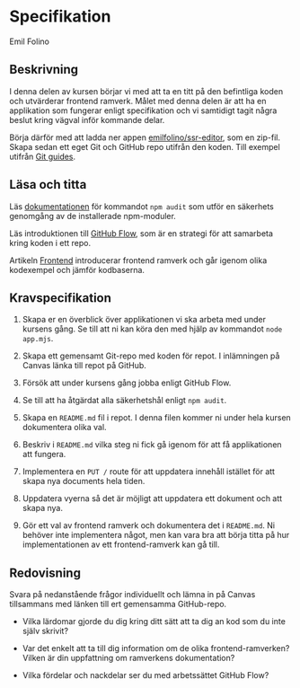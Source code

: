 # Specifikation

<p class="author">Emil Folino</p>



## Beskrivning

I denna delen av kursen börjar vi med att ta en titt på den befintliga koden och utvärderar frontend ramverk. Målet med denna delen är att ha en applikation som fungerar enligt specifikation och vi samtidigt tagit några beslut kring vägval inför kommande delar.

Börja därför med att ladda ner appen [emilfolino/ssr-editor](https://github.com/emilfolino/ssr-editor/archive/refs/tags/v0.1.zip), som en zip-fil. Skapa sedan ett eget Git och GitHub repo utifrån den koden. Till exempel utifrån [Git guides](https://github.com/git-guides/git-init).



## Läsa och titta

Läs [dokumentationen](https://docs.npmjs.com/cli/v6/commands/npm-audit) för kommandot `npm audit` som utför en säkerhets genomgång av de installerade npm-moduler.

Läs introduktionen till [GitHub Flow](https://docs.github.com/en/get-started/quickstart/github-flow), som är en strategi för att samarbeta kring koden i ett repo.

Artikeln [Frontend](/frontend) introducerar frontend ramverk och går igenom olika kodexempel och jämför kodbaserna.



## Kravspecifikation

1. Skapa er en överblick över applikationen vi ska arbeta med under kursens gång. Se till att ni kan köra den med hjälp av kommandot `node app.mjs`.

1. Skapa ett gemensamt Git-repo med koden för repot. I inlämningen på Canvas länka till repot på GitHub.

1. Försök att under kursens gång jobba enligt GitHub Flow.

1. Se till att ha åtgärdat alla säkerhetshål enligt `npm audit`.

1. Skapa en `README.md` fil i repot. I denna filen kommer ni under hela kursen dokumentera olika val.

1. Beskriv i `README.md` vilka steg ni fick gå igenom för att få applikationen att fungera.

1. Implementera en `PUT /` route för att uppdatera innehåll istället för att skapa nya documents hela tiden.

1. Uppdatera vyerna så det är möjligt att uppdatera ett dokument och att skapa nya.

1. Gör ett val av frontend ramverk och dokumentera det i `README.md`. Ni behöver inte implementera något, men kan vara bra att börja titta på hur implementationen av ett frontend-ramverk kan gå till.



## Redovisning

Svara på nedanstående frågor individuellt och lämna in på Canvas tillsammans med länken till ert gemensamma GitHub-repo.

* Vilka lärdomar gjorde du dig kring ditt sätt att ta dig an kod som du inte själv skrivit?

* Var det enkelt att ta till dig information om de olika frontend-ramverken? Vilken är din uppfattning om ramverkens dokumentation?

* Vilka fördelar och nackdelar ser du med arbetssättet GitHub Flow?
